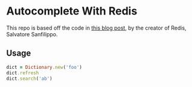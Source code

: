 # Autocomplete With Redis

This repo is based off the code in
[this blog post](http://oldblog.antirez.com/post/autocomplete-with-redis.html),
by the creator of Redis, Salvatore Sanfilippo.

## Usage

```ruby
dict = Dictionary.new('foo')
dict.refresh
dict.search('ab')
```

